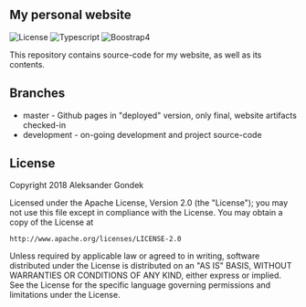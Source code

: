 My personal website
---
![License](https://img.shields.io/badge/License-Apache%20License%202.0-blue.svg?style=flat-square)
![Typescript](https://img.shields.io/badge/Typescript-2.7.2-blue.svg?style=flat-square)
![Boostrap4](https://img.shields.io/badge/Bootstrap-4.0.0-blue.svg?style=flat-square)

This repository contains source-code for my website, as well as its contents.


Branches
---
* master - Github pages in "deployed" version, only final, website artifacts checked-in
* development - on-going development and project source-code


License
---
Copyright 2018 Aleksander Gondek

Licensed under the Apache License, Version 2.0 (the "License");
you may not use this file except in compliance with the License.
You may obtain a copy of the License at

    http://www.apache.org/licenses/LICENSE-2.0

Unless required by applicable law or agreed to in writing, software
distributed under the License is distributed on an "AS IS" BASIS,
WITHOUT WARRANTIES OR CONDITIONS OF ANY KIND, either express or implied.
See the License for the specific language governing permissions and
limitations under the License.

